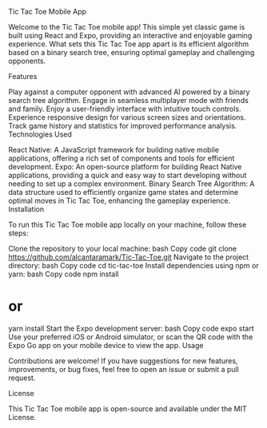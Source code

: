 Tic Tac Toe Mobile App

Welcome to the Tic Tac Toe mobile app! This simple yet classic game is built using React and Expo, providing an interactive and enjoyable gaming experience. What sets this Tic Tac Toe app apart is its efficient algorithm based on a binary search tree, ensuring optimal gameplay and challenging opponents.

Features

Play against a computer opponent with advanced AI powered by a binary search tree algorithm.
Engage in seamless multiplayer mode with friends and family.
Enjoy a user-friendly interface with intuitive touch controls.
Experience responsive design for various screen sizes and orientations.
Track game history and statistics for improved performance analysis.
Technologies Used

React Native: A JavaScript framework for building native mobile applications, offering a rich set of components and tools for efficient development.
Expo: An open-source platform for building React Native applications, providing a quick and easy way to start developing without needing to set up a complex environment.
Binary Search Tree Algorithm: A data structure used to efficiently organize game states and determine optimal moves in Tic Tac Toe, enhancing the gameplay experience.
Installation

To run this Tic Tac Toe mobile app locally on your machine, follow these steps:

Clone the repository to your local machine:
bash
Copy code
git clone https://github.com/alcantaramark/Tic-Tac-Toe.git
Navigate to the project directory:
bash
Copy code
cd tic-tac-toe
Install dependencies using npm or yarn:
bash
Copy code
npm install
# or
yarn install
Start the Expo development server:
bash
Copy code
expo start
Use your preferred iOS or Android simulator, or scan the QR code with the Expo Go app on your mobile device to view the app.
Usage

Contributions are welcome! If you have suggestions for new features, improvements, or bug fixes, feel free to open an issue or submit a pull request.

License

This Tic Tac Toe mobile app is open-source and available under the MIT License.